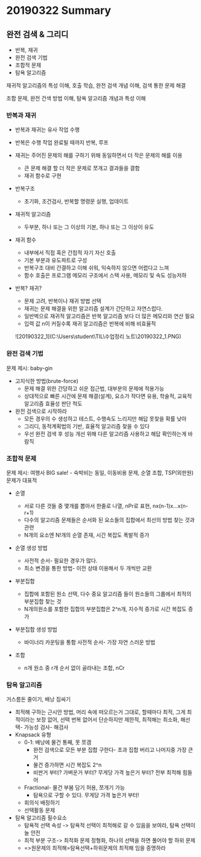 # 20190322 Summary

## 완전 검색 & 그리디

* 반복, 재귀
* 완전 검색 기법
* 조합적 문제
* 탐욕 알고리즘

재귀적 알고리즘의 특성 이해, 호출 학습, 완전 검색 개념 이해, 검색 통한 문제 해결

조합 문제, 완전 건색 방법 이해, 탐욕 알고리즘 개념과 특성 이해

### 반복과 재귀

* 반복과 재귀는 유사 작업 수행
* 반복은 수행 작업 완료될 때까지 반복, 루프
* 재귀는 주어진 문제의 해를 구하기 위해 동일하면서 더 작은 문제의 해를 이용
  * 큰 문제 해결 할 더 작은 문제로 쪼개고 결과들을 결함
  * 재귀 함수로 구현
* 반복구조
  * 초기화, 조건검사, 반복할 명령문 실행, 업데이트

* 재귀적 알고리즘

  * 두부분, 하나 또는 그 이상의 기본, 하나 또는 그 이상이 유도

* 재귀 함수

  * 내부에서 직접 혹은 간접적 자기 자신 호출
  * 기본 부분과 유도파트로 구성
  * 반복구조 대비 간결하고 이해 쉬워, 익숙하지 않으면 어렵다고 느껴
  * 함수 호출은 프로그램 메모리 구조에서 스택 사용, 메모리 및 속도 성능저하

* 반복? 재귀?

  * 문제 고려, 반복이나 재귀 방법 선택
  * 재귀는 문제 해결을 위한 알고리즘 설계가 간단하고 자연스럽다.
  * 일반벅으로 재귀적 알고리즘은 반복 알고리즘 보다 더 많은 메모리와 연산 필요
  * 입력 값 n이 커질수록 재귀 알고리즘은 반복에 비해 비효율적

  ![20190322_1](C:\Users\student\TIL\수업정리 노트\20190322_1.PNG)

### 완전 검색 기법

문제 제시: baby-gin

* 고지식한 방법(brute-force)
  * 문제 해결 위한 간당하고 쉬운 접근법, 대부분의 문제에 적용가능
  * 상대적으로 빠른 시간에 문제 해결(설계), 요소가 작다면 유용, 학술적, 교육적 알고리즘 효율성 판단 척도
* 완전 검색으로 시작하라
  * 모든 경우의 수 생성하고 테스트, 수행속도 느리지만 해답 못찾을 확률 낮아
  * 그리디, 동적계획법의 기반, 효율적 알고리즘 찾을 수 있다
  * 우선 완전 검색 후 성능 개선 위해 다른 알고리즘 사용하고 해답 확인하는게 바람직

### 조합적 문제

문제 제시: 여행사 BIG sale! - 숙박비는 동일, 이동비용 문제, 순열 조합, TSP(외판원) 문제가 대표적

* 순열
  * 서로 다른 것들 중 몇개를 뽑아서 한줄로 나열, nPr로 표현, nx(n-1)x...x(n-r+1)
  * 다수의 알고리즘 문제들은 순서화 된 요소들의 집합에서 최선의 방법 찾는 것과 관련
  * N개의 요소엔 N!개의 순열 존재, 시간 복잡도 폭발적 증가
* 순열 생성 방법
  * 사전적 순서- 필요한 경우가 많다.
  * 최소 변경을 통한 방법- 이전 상태 이용해서 두 개씩만 교환

* 부분집합
  * 집합에 포함된 원소 선택, 다수 중요 알고리즘 들이 원소들의 그룹에서 최적의 부분집합 찾는 것
  * N개의원소를 포함한 집합의 부분집합은 2^n개, 지수적 증가로 시간 복잡도 증가
* 부분집합 생성 방법
  * 바이너리 카운팅을 통함 사전적 순서- 가장 자연 스러운 방법
* 조합
  * n개 원소 중 r개 순서 없이 골라내는 조합, nCr

### 탐욕 알고리즘

거스름돈 줄이기, 배낭 짐싸기 

* 최적해 구하는 근시안 방법, 머리 속에 떠오르는거 그대로, 할때마다 최적, 그게 최적이라는 보장 없어, 선택 번복 없어서 단순하지만 제한적, 최적해는 최소화, 해선택- 가능성 검사- 해검사
* Knapsack 유형
  * 0-1: 배낭에 물건 통째, 못 쪼갬
    * 완전 검색으로 모든 부분 집합 구한다- 초과 집합 버리고 나머지중 가장 큰거
    * 물건 증가하면 시간 복잡도 2^n
    * 비싼거 부터? 가벼운거 부터? 무게당 가격 높은거 부터? 전부 최적해 힘들어
  * Fractional- 물건 부붐 담기 허용, 쪼개기 가능
    * 탐욕으로 구할 수 있다. 무게당 가격 높은거 부터!
  * 회의식 배정하기
  * 선택활동 문제
* 탐욕 알고리즘 필수요소
  * 탐욕적 선택 속성 -> 탐욕적 선택이 최적해로 갈 수 있음을 보여라, 탐욕 선택이 늘 안전
  * 최적 부분 구조-> 최적화 문제 정형화, 하나의 선택을 하면 풀어야 할 하위 문제
  * =>원문제의 최적해=탐욕선택+하위문제의 최적해 임을 증명하라